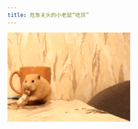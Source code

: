 ```yaml
---
title: 危急关头的小老鼠“吃货”
---
```



<p class="text-center">
    <img src="/images/dada/2014/mouth_chihuo.gif"/>
</p>
